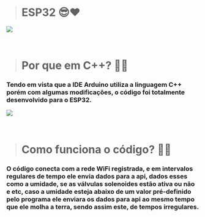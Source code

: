 > # ESP32 😎❤

![](/esp32Img.png)

<br>

> # Por que em C++? 🤔👀
### Tendo em vista que a IDE Arduino utiliza a linguagem C++ porém com algumas modificações, o código foi totalmente desenvolvido para o ESP32.

![](/espArduino.jpg)

<br>

> # Como funciona o código? 📐🤨
### O código conecta com a rede WiFi registrada, e em intervalos regulares de tempo ele envia dados para a api, dados esses como a umidade, se as válvulas solenoides estão ativa ou não e etc, caso a umidade esteja abaixo de um valor pré-definido pelo programa ele enviara os dados para api ao mesmo tempo que ele molha a terra, sendo assim este, de tempos irregulares.
